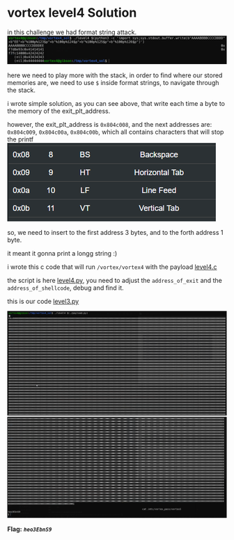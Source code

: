 # vortex level4 Solution

in this challenge we had format string attack. 
![image](./images/level4_1.png)

here we need to play more with the stack, in order to find where our stored memories are, we need to use `$` inside format strings, to navigate through the stack. 

i wrote simple solution, as you can see above, that write each time a byte to the memory of the exit_plt_address.

however, the exit_plt_address is `0x804c008`, and the next addresses are: `0x804c009`, `0x804c00a`, `0x804c00b`, which all contains characters that will stop the printf 
![image](./images/level4_2.png)

so, we need to insert to the first address 3 bytes, and to the forth address 1 byte.

it meant it gonna print a longg string :)

i wrote this c code that will run `/vortex/vortex4` with the payload [level4.c](./scripts/level4/level4.c)

the script is here [level4.py](./scripts/level4/level4.py), you need to adjust the `address_of_exit` and the `address_of_shellcode`, debug and find it. 

this is our code [level3.py](./scripts/level3/level3.py)

![image](./images/level4_3.png)
![image](./images/level4_4.png)

**Flag:** ***`heo3EbnS9`*** 
